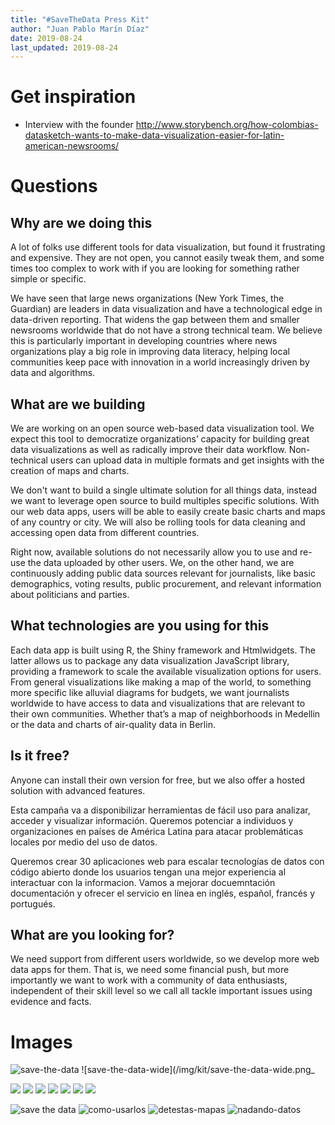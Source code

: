 ```yaml
---
title: "#SaveTheData Press Kit"
author: "Juan Pablo Marín Díaz"
date: 2019-08-24
last_updated: 2019-08-24
---
```


# Get inspiration

- Interview with the founder  http://www.storybench.org/how-colombias-datasketch-wants-to-make-data-visualization-easier-for-latin-american-newsrooms/


# Questions

## Why are we doing this

A lot of folks use different tools for data visualization, but found it frustrating and expensive. They are not open, you cannot easily tweak them, and some times too complex to work with if you are looking for something rather simple or specific.

We have seen that large news organizations (New York Times, the Guardian) are leaders in data visualization and have a technological edge in data-driven reporting. That widens the gap between them and smaller newsrooms worldwide that do not have a strong technical team. We believe this is particularly important in developing countries where news organizations play a big role in improving data literacy, helping local communities keep pace with innovation in a world increasingly driven by data and algorithms.

## What are we building

We are working on an open source web-based data visualization tool. We expect this tool to democratize organizations’ capacity for building great data visualizations as well as radically improve their data workflow. Non-technical users can upload data in multiple formats and get insights with the creation of maps and charts. 

We don't want to build a single ultimate solution for all things data, instead we want to leverage open source to build multiples specific solutions. With our web data apps, users will be able to easily create basic charts and maps of any country or city. We will also be rolling tools for data cleaning and accessing open data from different countries. 

Right now, available solutions do not necessarily allow you to use and re-use the data uploaded by other users. We, on the other hand, we are continuously adding public data sources relevant for journalists, like basic demographics, voting results, public procurement, and relevant information about politicians and parties.


## What technologies are you using for this

Each data app is built using R, the Shiny framework and Htmlwidgets. The latter allows us to package any data visualization JavaScript library, providing a framework to scale the available visualization options for users. From general visualizations like making a map of the world, to something more specific like alluvial diagrams for budgets, we want journalists worldwide to have access to data and visualizations that are relevant to their own communities. Whether that’s a map of neighborhoods in Medellin or the data and charts of air-quality data in Berlin.

## Is it free?

Anyone can install their own version for free, but we also offer a hosted solution with advanced features. 


Esta campaña va a disponibilizar herramientas de fácil uso para analizar, acceder y visualizar información. Queremos potenciar a individuos y organizaciones en países de América Latina para atacar problemáticas locales por medio del uso de datos. 

Queremos crear 30 aplicaciones web para escalar tecnologías de datos con código abierto donde los usuarios tengan una mejor experiencia al interactuar con la informacion. Vamos a mejorar docuemntación documentación y ofrecer el servicio en línea en inglés, español, francés y portugués.

## What are you looking for?

We need support from different users worldwide, so we develop more web data apps for them. That is, we need some financial push, but more importantly we want to work with a community of data enthusiasts, independent of their skill level so we call all tackle important issues using evidence and facts.



# Images


![save-the-data](/img/kit/save-the-data-squared.png)
![save-the-data-wide](/img/kit/save-the-data-wide.png_

![](/img/kit/en/campaign-image.png)
![](/img/kit/en/charts-and-maps.png)
![](/img/kit/en/cleaning-data.png)
![](/img/kit/en/freedom-of-information.png)
![](/img/kit/en/human-rights-violations.png)
![](/img/kit/en/incomprehensible-data.png)
![](/img/kit/en/make-decisions.png)

![save the data](/img/kit/save-the-data-link.jpg)
![como-usarlos](/img/kit/como-usarlos.jpg)
![detestas-mapas](/img/kit/detestas-mapas.jpg)
![nadando-datos](/img/kit/nadando-datos.jpg)


